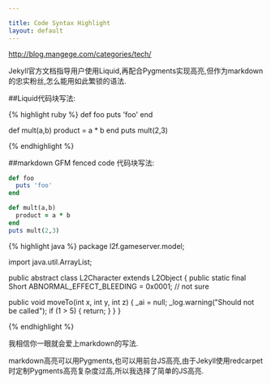 ```yaml
---

title: Code Syntax Highlight
layout: default
---
```



http://blog.mangege.com/categories/tech/

Jekyll官方文档指导用户使用Liquid,再配合Pygments实现高亮,但作为markdown的忠实粉丝,怎么能用如此繁锁的语法.

##Liquid代码块写法:


{% highlight ruby %}
def foo
  puts 'foo'
end

def mult(a,b)
  product = a * b
end
puts mult(2,3)

{% endhighlight %}

##markdown GFM fenced code 代码块写法:

```ruby
def foo
  puts 'foo'
end

def mult(a,b)
  product = a * b
end
puts mult(2,3)

```



{% highlight java %}
package l2f.gameserver.model;

import java.util.ArrayList;

public abstract class L2Character extends L2Object {
  public static final Short ABNORMAL_EFFECT_BLEEDING = 0x0001; // not sure

  public void moveTo(int x, int y, int z) {
    _ai = null;
    _log.warning("Should not be called");
    if (1 > 5) {
      return;
    }
  }
}

{% endhighlight %}

我相信你一眼就会爱上markdown的写法.

markdown高亮可以用Pygments,也可以用前台JS高亮,由于Jekyll使用redcarpet时定制Pygments高亮复杂度过高,所以我选择了简单的JS高亮.